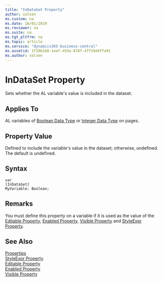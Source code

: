 ```yaml
---
title: "InDataSet Property"
author: solsen
ms.custom: na
ms.date: 10/01/2019
ms.reviewer: na
ms.suite: na
ms.tgt_pltfrm: na
ms.topic: article
ms.service: "dynamics365-business-central"
ms.assetid: 1f39b1b8-1eef-455a-878f-47f29d4ffe91
ms.author: solsen
---
```


 

# InDataSet Property
Sets whether the AL variable's value is included in the dataset.  

## Applies To  
 AL variables of [Boolean Data Type](../datatypes/devenv-boolean-data-type.md) or [Integer Data Type](../datatypes/devenv-integer-data-type.md) on pages.  

## Property Value  
Defined to include the variable's value in the dataset; otherwise, undefined. The default is undefined.  

## Syntax
```
var
[InDataSet]
MyVariable: Boolean;
```


## Remarks  
 You must define this property on a variable if it is used as the value of the [Editable Property](devenv-styleexpr-property.md), [Enabled Property](devenv-styleexpr-property.md), [Visible Property](devenv-styleexpr-property.md) and [StyleExpr Property](devenv-styleexpr-property.md).  

## See Also  
<!--
 [How to: Style Field Text on a Page](How-to--Style-Field-Text-on-a-Page.md)
-->
[Properties](devenv-properties.md)  
[StyleExpr Property](../properties/devenv-styleexpr-property.md)   
[Editable Property](../properties/devenv-editable-property.md)  
[Enabled Property](../properties/devenv-enabled-property.md)  
[Visible Property](../properties/devenv-visible-property.md)
